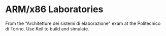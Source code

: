 # ARM/x86 Laboratories
From the "Architetture dei sistemi di elaborazione" exam at the Politecnico di Torino. Use Keil to build  and simulate.
